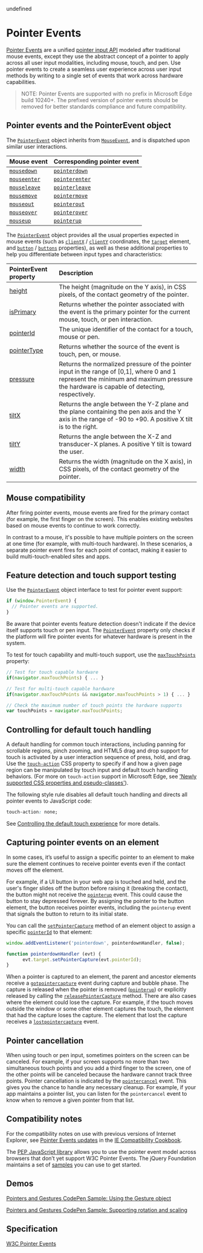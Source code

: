 undefined
# Pointer Events

[Pointer Events](https://www.w3.org/TR/pointerevents/) are a unified [pointer input API](https://msdn.microsoft.com/library/hh772103(v=vs.85).aspx) modeled after traditional mouse events, except they use the abstract concept of a pointer to apply across all user input modalities, including mouse, touch, and pen. Use pointer events to create a seamless user experience across user input methods by writing to a single set of events that work across hardware capabilities.

> NOTE: Pointer Events are supported with no prefix in Microsoft Edge build 10240+. The prefixed version of pointer events should be removed for better standards compliance and future compatibility.

## Pointer events and the PointerEvent object

The [`PointerEvent`](https://msdn.microsoft.com/library/hh772103(v=vs.85).aspx) object inherits from [`MouseEvent`](https://msdn.microsoft.com/library/ff974344(v=vs.85).aspx), and is dispatched upon similar user interactions.

Mouse event | Corresponding pointer event                         |
:------------ | :-------------
[`mousedown`](https://msdn.microsoft.com/library/ms536944(v=vs.85).aspx) | [`pointerdown`](https://msdn.microsoft.com/library/hh771909(v=vs.85).aspx)
[`mouseenter`](https://msdn.microsoft.com/library/ms536945(v=vs.85).aspx) | [`pointerenter`](https://msdn.microsoft.com/library/dn254944(v=vs.85).aspx)
[`mouseleave`](https://msdn.microsoft.com/library/ms536946(v=vs.85).aspx) | [`pointerleave`](https://msdn.microsoft.com/library/dn254945(v=vs.85).aspx)
[`mousemove`](https://msdn.microsoft.com/library/ms536947(v=vs.85).aspx) | [`pointermove`](https://msdn.microsoft.com/library/hh771911(v=vs.85).aspx)
[`mouseout`](https://msdn.microsoft.com/library/ms536948(v=vs.85).aspx) | [`pointerout`](https://msdn.microsoft.com/library/hh771912(v=vs.85).aspx)
[`mouseover`](https://msdn.microsoft.com/library/ms536949(v=vs.85).aspx) | [`pointerover`](https://msdn.microsoft.com/library/hh771913(v=vs.85).aspx)
[`mouseup`](https://msdn.microsoft.com/library/ms536950(v=vs.85).aspx) | [`pointerup`](https://msdn.microsoft.com/library/hh771914(v=vs.85).aspx)


The [`PointerEvent`](https://msdn.microsoft.com/library/hh772103(v=vs.85).aspx) object provides all the usual properties expected in mouse events (such as [`clientX`](https://msdn.microsoft.com/library/ms533567(v=vs.85).aspx) / [`clientY`](https://msdn.microsoft.com/library/ff974880(v=vs.85).aspx) coordinates, the [`target`](https://msdn.microsoft.com/library/ff974946(v=vs.85).aspx) element, and [`button`](https://msdn.microsoft.com/library/ff974877(v=vs.85).aspx) / [`buttons`](https://msdn.microsoft.com/library/ff974878(v=vs.85).aspx) properties), as well as these additional properties to help you differentiate between input types and characteristics:

PointerEvent property | Description
:------------ | :-------------
[height](https://msdn.microsoft.com/library/dn255064(v=vs.85).aspx) | The height (magnitude on the Y axis), in CSS pixels, of the contact geometry of the pointer.
[isPrimary](https://msdn.microsoft.com/library/jj152130(v=vs.85).aspx) | Returns whether the pointer associated with the event is the primary pointer for the current mouse, touch, or pen interaction.
[pointerId](https://msdn.microsoft.com/library/hh772358(v=vs.85).aspx) | The unique identifier of the contact for a touch, mouse or pen.
[pointerType](https://msdn.microsoft.com/library/hh772359(v=vs.85).aspx) | Returns whether the source of the event is touch, pen, or mouse.
[pressure](https://msdn.microsoft.com/library/hh772360(v=vs.85).aspx) | Returns the normalized pressure of the pointer input in the range of [0,1], where 0 and 1 represent the minimum and maximum pressure the hardware is capable of detecting, respectively.
[tiltX](https://msdn.microsoft.com/library/hh772364(v=vs.85).aspx) | Returns the angle between the Y-Z plane and the plane containing the pen axis and the Y axis in the range of -90 to +90. A positive X tilt is to the right.
[tiltY](https://msdn.microsoft.com/library/hh772365(v=vs.85).aspx) | Returns the angle between the X-Z and transducer-X planes. A positive Y tilt is toward the user.
[width](https://msdn.microsoft.com/library/dn255065(v=vs.85).aspx) | Returns the width (magnitude on the X axis), in CSS pixels, of the contact geometry of the pointer.


## Mouse compatibility

After firing pointer events, mouse events are fired for the primary contact (for example, the first finger on the screen). This enables existing websites based on mouse events to continue to work correctly.

In contrast to a mouse, it's possible to have multiple pointers on the screen at one time (for example, with multi-touch hardware). In these scenarios, a separate pointer event fires for each point of contact, making it easier to build multi-touch-enabled sites and apps.

## Feature detection and touch support testing

Use the [`PointerEvent`](https://msdn.microsoft.com/library/hh772103(v=vs.85).aspx) object interface to test for pointer event support:

```Javascript
if (window.PointerEvent) {
  // Pointer events are supported.
}
```

Be aware that pointer events feature detection doesn't indicate if the device itself supports touch or pen input. The [`PointerEvent`](https://msdn.microsoft.com/library/hh772103(v=vs.85).aspx) property only checks if the platform will fire pointer events for whatever hardware is present in the system.

To test for touch capability and multi-touch support, use the [`maxTouchPoints`](https://msdn.microsoft.com/library/hh772144(v=vs.85).aspx) property:

```Javascript
// Test for touch capable hardware 
if(navigator.maxTouchPoints) { ... }

// Test for multi-touch capable hardware
if(navigator.maxTouchPoints && navigator.maxTouchPoints > 1) { ... }

// Check the maximum number of touch points the hardware supports
var touchPoints = navigator.maxTouchPoints;
```

## Controlling for default touch handling

A default handling for common touch interactions, including panning for scrollable regions, pinch zooming, and HTML5 drag and drop support for touch is activated by a user interaction sequence of press, hold, and drag. Use the [`touch-action`](https://msdn.microsoft.com/library/windows/apps/Hh767313.aspx) CSS property to specify if and how a given page region can be manipulated by touch input and default touch handling behaviors. (For more on `touch-action` support in Microsoft Edge, see ['Newly supported CSS properties and pseudo-classes'](./../css/newly-supported-properties-and-pseudo-classes.md)).

The following style rule disables all default touch handling and directs all pointer events to JavaScript code:

```CSS
touch-action: none;
```

See [Controlling the default touch experience](https://msdn.microsoft.com/library/jj583807(v=vs.85).aspx#control_default_touch) for more details.


## Capturing pointer events on an element

In some cases, it’s useful to assign a specific pointer to an element to make sure the element continues to receive pointer events even if the contact moves off the element.

For example, if a UI button in your web app is touched and held, and the user's finger slides off the button before raising it (breaking the contact), the button might not receive the [`pointerup`](https://msdn.microsoft.com/library/hh771914(v=vs.85).aspx) event. This could cause the button to stay depressed forever. By assigning the pointer to the button element, the button receives pointer events, including the `pointerup` event that signals the button to return to its initial state.

You can call the [`setPointerCapture`](https://msdn.microsoft.com/library/hh771882(v=vs.85).aspx) method of an element object to assign a specific [`pointerId`](https://msdn.microsoft.com/library/hh772358(v=vs.85).aspx) to that element:

```Javascript
window.addEventListener('pointerdown', pointerdownHandler, false);

function pointerdownHandler (evt) {
      evt.target.setPointerCapture(evt.pointerId);
}
```

When a pointer is captured to an element, the parent and ancestor elements receive a [`gotpointercapture`](https://msdn.microsoft.com/library/hh771904(v=vs.85).aspx) event during capture and bubble phase.
The capture is released when the pointer is removed ([`pointerup`](https://msdn.microsoft.com/library/hh771914(v=vs.85).aspx)) or explicitly released by calling the [`releasePointerCapture`](https://msdn.microsoft.com/library/hh771880(v=vs.85).aspx) method. There are also cases where the element could lose the capture. For example, if the touch moves outside the window or some other element captures the touch, the element that had the capture loses the capture. The element that lost the capture receives a [`lostpointercapture`](https://msdn.microsoft.com/library/hh771907(v=vs.85).aspx) event.

## Pointer cancellation

When using touch or pen input, sometimes pointers on the screen can be canceled. For example, if your screen supports no more than two simultaneous touch points and you add a third finger to the screen, one of the other points will be canceled because the hardware cannot track three points. Pointer cancellation is indicated by the [`pointercancel`](https://msdn.microsoft.com/library/hh846776(v=vs.85).aspx) event. This gives you the chance to handle any necessary cleanup. For example, if your app maintains a pointer list, you can listen for the `pointercancel` event to know when to remove a given pointer from that list.

## Compatibility notes

For the compatibility notes on use with previous versions of Internet Explorer, see [Pointer Events updates](https://msdn.microsoft.com/library/dn304886(v=vs.85).aspx) in the [IE Compatibility Cookbook](https://msdn.microsoft.com/library/dn384059(v=vs.85).aspx).

The [PEP JavaScript library](https://github.com/jquery/pep) allows you to use the pointer event model across browsers that don’t yet support W3C Pointer Events. The jQuery Foundation maintains a set of [samples](http://jquery.github.io/PEP/) you can use to get started. 



## Demos

[Pointers and Gestures CodePen Sample: Using the Gesture object](https://codepen.io/MicrosoftEdgeDocumentation/pen/WwQXPQ)

[Pointers and Gestures CodePen Sample: Supporting rotation and scaling](https://codepen.io/MicrosoftEdgeDocumentation/pen/QNjORN)


## Specification

[W3C Pointer Events](http://go.microsoft.com/fwlink/p/?LinkID=278991) 


